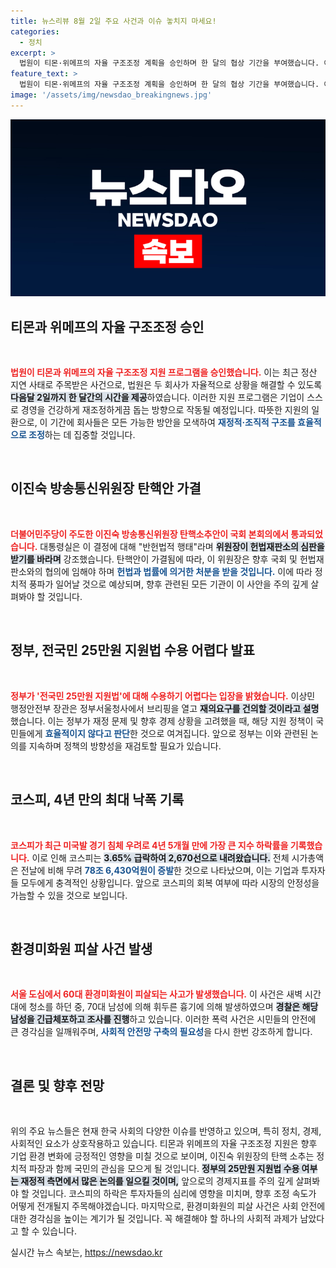 ```yaml
---
title: 뉴스리뷰 8월 2일 주요 사건과 이슈 놓치지 마세요!
categories:
  - 정치
excerpt: >
  법원이 티몬·위메프의 자율 구조조정 계획을 승인하며 한 달의 협상 기간을 부여했습니다. 이진숙 위원장 탄핵안이 통과된 가운데, 정부는 25만원 지원법의 수용 의사를 밝히지 않았습니다. 코스피는 4년 만의 최대 하락폭을 기록하며 78조 원이 증발, 서울서 환경미화원이 피살된 사건도 발생했습니다.
feature_text: >
  법원이 티몬·위메프의 자율 구조조정 계획을 승인하며 한 달의 협상 기간을 부여했습니다. 이진숙 위원장 탄핵안이 통과된 가운데, 정부는 25만원 지원법의 수용 의사를 밝히지 않았습니다. 코스피는 4년 만의 최대 하락폭을 기록하며 78조 원이 증발, 서울서 환경미화원이 피살된 사건도 발생했습니다.
image: '/assets/img/newsdao_breakingnews.jpg'
---
```


<p><img src="/assets/img/newsdao_breakingnews.jpg" alt="firstkoreanews 속보" /></p>

<h2 data-ke-size="size26">티몬과 위메프의 자율 구조조정 승인</h2>

<p data-ke-size="size16">&nbsp;</p>

<p><b><span style="color: #ee2323;">법원이 티몬과 위메프의 자율 구조조정 지원 프로그램을 승인했습니다.</span></b> 이는 최근 정산 지연 사태로 주목받은 사건으로, 법원은 두 회사가 자율적으로 상황을 해결할 수 있도록 <b><span style="background-color: #21538527;">다음달 2일까지 한 달간의 시간을 제공</span></b>하였습니다. 이러한 지원 프로그램은 기업이 스스로 경영을 건강하게 재조정하게끔 돕는 방향으로 작동될 예정입니다. 따뜻한 지원의 일환으로, 이 기간에 회사들은 모든 가능한 방안을 모색하여 <b><span style="color: #1a5490;">재정적·조직적 구조를 효율적으로 조정</span></b>하는 데 집중할 것입니다.</p>

<p data-ke-size="size16">&nbsp;</p>

<h2 data-ke-size="size26">이진숙 방송통신위원장 탄핵안 가결</h2>

<p data-ke-size="size16">&nbsp;</p>

<p><b><span style="color: #ee2323;">더불어민주당이 주도한 이진숙 방송통신위원장 탄핵소추안이 국회 본회의에서 통과되었습니다.</span></b> 대통령실은 이 결정에 대해 "반헌법적 행태"라며 <b><span style="background-color: #21538527;">위원장이 헌법재판소의 심판을 받기를 바라며</span></b> 강조했습니다. 탄핵안이 가결됨에 따라, 이 위원장은 향후 국회 및 헌법재판소와의 협의에 임해야 하며 <b><span style="color: #1a5490;">헌법과 법률에 의거한 처분을 받을 것입니다.</span></b> 이에 따라 정치적 풍파가 일어날 것으로 예상되며, 향후 관련된 모든 기관이 이 사안을 주의 깊게 살펴봐야 할 것입니다.</p>

<p data-ke-size="size16">&nbsp;</p>

<h2 data-ke-size="size26">정부, 전국민 25만원 지원법 수용 어렵다 발표</h2>

<p data-ke-size="size16">&nbsp;</p>

<p><b><span style="color: #ee2323;">정부가 '전국민 25만원 지원법'에 대해 수용하기 어렵다는 입장을 밝혔습니다.</span></b> 이상민 행정안전부 장관은 정부서울청사에서 브리핑을 열고 <b><span style="background-color: #21538527;">재의요구를 건의할 것이라고 설명</span></b>했습니다. 이는 정부가 재정 문제 및 향후 경제 상황을 고려했을 때, 해당 지원 정책이 국민들에게 <b><span style="color: #1a5490;">효율적이지 않다고 판단</span></b>한 것으로 여겨집니다. 앞으로 정부는 이와 관련된 논의를 지속하며 정책의 방향성을 재검토할 필요가 있습니다.</p>

<p data-ke-size="size16">&nbsp;</p>

<h2 data-ke-size="size26">코스피, 4년 만의 최대 낙폭 기록</h2>

<p data-ke-size="size16">&nbsp;</p>

<p><b><span style="color: #ee2323;">코스피가 최근 미국발 경기 침체 우려로 4년 5개월 만에 가장 큰 지수 하락률을 기록했습니다.</span></b> 이로 인해 코스피는 <b><span style="background-color: #21538527;">3.65% 급락하여 2,670선으로 내려왔습니다.</span></b> 전체 시가총액은 전날에 비해 무려 <b><span style="color: #1a5490;">78조 6,430억원이 증발</span></b>한 것으로 나타났으며, 이는 기업과 투자자들 모두에게 충격적인 상황입니다. 앞으로 코스피의 회복 여부에 따라 시장의 안정성을 가늠할 수 있을 것으로 보입니다.</p>

<p data-ke-size="size16">&nbsp;</p>

<h2 data-ke-size="size26">환경미화원 피살 사건 발생</h2>

<p data-ke-size="size16">&nbsp;</p>

<p><b><span style="color: #ee2323;">서울 도심에서 60대 환경미화원이 피살되는 사고가 발생했습니다.</span></b> 이 사건은 새벽 시간대에 청소를 하던 중, 70대 남성에 의해 휘두른 흉기에 의해 발생하였으며 <b><span style="background-color: #21538527;">경찰은 해당 남성을 긴급체포하고 조사를 진행</span></b>하고 있습니다. 이러한 폭력 사건은 시민들의 안전에 큰 경각심을 일깨워주며, <b><span style="color: #1a5490;">사회적 안전망 구축의 필요성</span></b>을 다시 한번 강조하게 합니다.</p>

<p data-ke-size="size16">&nbsp;</p>

<h2 data-ke-size="size26">결론 및 향후 전망</h2>

<p data-ke-size="size16">&nbsp;</p>

<p>위의 주요 뉴스들은 현재 한국 사회의 다양한 이슈를 반영하고 있으며, 특히 정치, 경제, 사회적인 요소가 상호작용하고 있습니다. 티몬과 위메프의 자율 구조조정 지원은 향후 기업 환경 변화에 긍정적인 영향을 미칠 것으로 보이며, 이진숙 위원장의 탄핵 소추는 정치적 파장과 함께 국민의 관심을 모으게 될 것입니다. <b><span style="background-color: #21538527;">정부의 25만원 지원법 수용 여부는 재정적 측면에서 많은 논의를 일으킬 것이며,</span></b> 앞으로의 경제지표를 주의 깊게 살펴봐야 할 것입니다. 코스피의 하락은 투자자들의 심리에 영향을 미치며, 향후 조정 속도가 어떻게 전개될지 주목해야겠습니다. 마지막으로, 환경미화원의 피살 사건은 사회 안전에 대한 경각심을 높이는 계기가 될 것입니다. 꼭 해결해야 할 하나의 사회적 과제가 남았다고 할 수 있습니다.</p>
실시간 뉴스 속보는, <a href="https://newsdao.kr" rel="dofollow">https://newsdao.kr</a>


